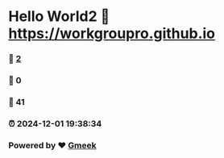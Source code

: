 # Hello World2  :link: https://workgroupro.github.io 
### :page_facing_up: [2](https://workgroupro.github.io/tag.html) 
### :speech_balloon: 0 
### :hibiscus: 41 
### :alarm_clock: 2024-12-01 19:38:34 
### Powered by :heart: [Gmeek](https://github.com/Meekdai/Gmeek)
